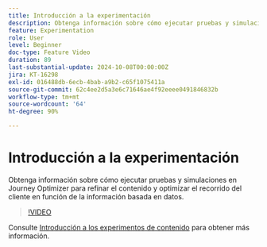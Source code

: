 ```yaml
---
title: Introducción a la experimentación
description: Obtenga información sobre cómo ejecutar pruebas y simulaciones en Journey Optimizer para refinar el contenido y optimizar el recorrido del cliente en función de la información basada en datos.
feature: Experimentation
role: User
level: Beginner
doc-type: Feature Video
duration: 89
last-substantial-update: 2024-10-08T00:00:00Z
jira: KT-16298
exl-id: 016488db-6ecb-4bab-a9b2-c65f1075411a
source-git-commit: 62c4ee2d5a3e6c71646ae4f92eeee0491846832b
workflow-type: tm+mt
source-wordcount: '64'
ht-degree: 90%

---
```


# Introducción a la experimentación

Obtenga información sobre cómo ejecutar pruebas y simulaciones en Journey Optimizer para refinar el contenido y optimizar el recorrido del cliente en función de la información basada en datos.

>[!VIDEO](https://video.tv.adobe.com/v/3434963/?learn=on)

Consulte [Introducción a los experimentos de contenido](https://experienceleague.adobe.com/es/docs/journey-optimizer/using/content-management/content-experiment/get-started-experiment) para obtener más información.
